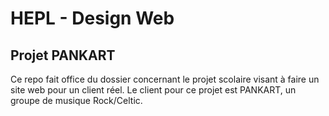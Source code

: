 # HEPL - Design Web

## Projet PANKART

Ce repo fait office du dossier concernant le projet scolaire visant à faire un site web pour un client réel. Le client pour ce projet est PANKART, un groupe de musique Rock/Celtic.